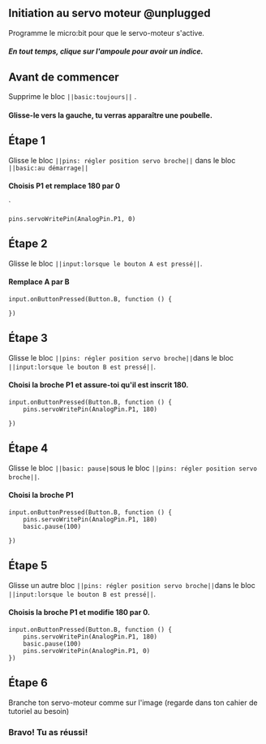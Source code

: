 ## Initiation au servo moteur @unplugged
Programme le micro:bit pour que le servo-moteur s'active.
##### En tout temps, clique sur l'ampoule pour avoir un indice.

## Avant de commencer
Supprime le bloc ``||basic:toujours||`` .
#### Glisse-le vers la gauche, tu verras apparaître une poubelle.



## Étape 1
Glisse le bloc ``||pins: régler position servo broche||`` dans le bloc ``||basic:au démarrage||``
#### Choisis P1 et remplace 180 par 0
`
``` blocks
pins.servoWritePin(AnalogPin.P1, 0)
```

## Étape 2

Glisse le bloc ``||input:lorsque le bouton A est pressé||``.
#### Remplace A par B

```blocks
input.onButtonPressed(Button.B, function () {

})

```
## Étape 3

Glisse le bloc ``||pins: régler position servo broche||``dans le bloc  ``||input:lorsque le bouton B est pressé||``.
#### Choisi la broche P1 et assure-toi qu'il est inscrit 180.

``` blocks
input.onButtonPressed(Button.B, function () {
    pins.servoWritePin(AnalogPin.P1, 180)
    
})
```

## Étape 4

Glisse le bloc ``||basic: pause|``sous le bloc  ``||pins: régler position servo broche||``.
#### Choisi la broche P1

``` blocks
input.onButtonPressed(Button.B, function () {
    pins.servoWritePin(AnalogPin.P1, 180)
    basic.pause(100)
    
})
```


## Étape 5

Glisse un autre bloc ``||pins: régler position servo broche||``dans le bloc  ``||input:lorsque le bouton B est pressé||``.
#### Choisis la broche P1 et modifie 180 par 0.

``` blocks
input.onButtonPressed(Button.B, function () {
    pins.servoWritePin(AnalogPin.P1, 180)
    basic.pause(100)
    pins.servoWritePin(AnalogPin.P1, 0)
})
```
## Étape 6
Branche ton servo-moteur comme sur l'image (regarde dans ton cahier de tutoriel au besoin)
### Bravo! Tu as réussi!



